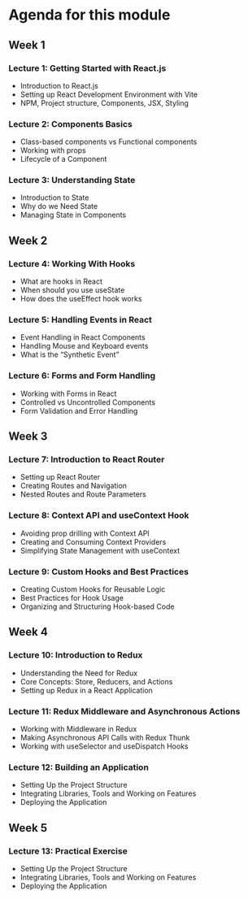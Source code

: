 # Agenda for this module

## Week 1

### Lecture 1: Getting Started with React.js

- Introduction to React.js
- Setting up React Development Environment with Vite
- NPM, Project structure, Components, JSX, Styling

### Lecture 2: Components Basics

- Class-based components vs Functional components
- Working with props
- Lifecycle of a Component

### Lecture 3: Understanding State

- Introduction to State
- Why do we Need State
- Managing State in Components

## Week 2

### Lecture 4: Working With Hooks

- What are hooks in React
- When should you use useState
- How does the useEffect hook works

### Lecture 5: Handling Events in React

- Event Handling in React Components
- Handling Mouse and Keyboard events
- What is the “Synthetic Event”

### Lecture 6: Forms and Form Handling

- Working with Forms in React
- Controlled vs Uncontrolled Components
- Form Validation and Error Handling

## Week 3

### Lecture 7: Introduction to React Router

- Setting up React Router
- Creating Routes and Navigation
- Nested Routes and Route Parameters

### Lecture 8: Context API and useContext Hook

- Avoiding prop drilling with Context API
- Creating and Consuming Context Providers
- Simplifying State Management with useContext

### Lecture 9: Custom Hooks and Best Practices

- Creating Custom Hooks for Reusable Logic
- Best Practices for Hook Usage
- Organizing and Structuring Hook-based Code

## Week 4

### Lecture 10: Introduction to Redux

- Understanding the Need for Redux
- Core Concepts: Store, Reducers, and Actions
- Setting up Redux in a React Application

### Lecture 11: Redux Middleware and Asynchronous Actions

- Working with Middleware in Redux
- Making Asynchronous API Calls with Redux Thunk
- Working with useSelector and useDispatch Hooks

### Lecture 12: Building an Application

- Setting Up the Project Structure
- Integrating Libraries, Tools and Working on Features
- Deploying the Application

## Week 5

### Lecture 13: Practical Exercise

- Setting Up the Project Structure
- Integrating Libraries, Tools and Working on Features
- Deploying the Application
